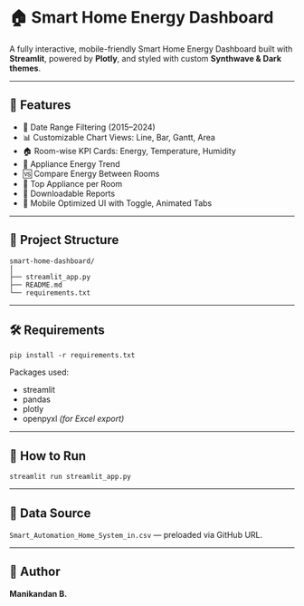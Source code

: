 
# 🏠 Smart Home Energy Dashboard

A fully interactive, mobile-friendly Smart Home Energy Dashboard built with **Streamlit**, powered by **Plotly**, and styled with custom **Synthwave & Dark themes**.

---

## 📌 Features

- 📅 Date Range Filtering (2015–2024)
- 📊 Customizable Chart Views: Line, Bar, Gantt, Area
- 🏠 Room-wise KPI Cards: Energy, Temperature, Humidity
- 🔌 Appliance Energy Trend
- 🆚 Compare Energy Between Rooms
- 🚀 Top Appliance per Room
- 💾 Downloadable Reports
- 📱 Mobile Optimized UI with Toggle, Animated Tabs

---

## 📁 Project Structure

```
smart-home-dashboard/
│
├── streamlit_app.py
├── README.md
└── requirements.txt
```

---

## 🛠 Requirements

```
pip install -r requirements.txt
```

Packages used:
- streamlit
- pandas
- plotly
- openpyxl *(for Excel export)*

---

## 🚀 How to Run

```
streamlit run streamlit_app.py
```

---

## 🔗 Data Source

`Smart_Automation_Home_System_in.csv` — preloaded via GitHub URL.

---

## 🧠 Author

**Manikandan B.**
